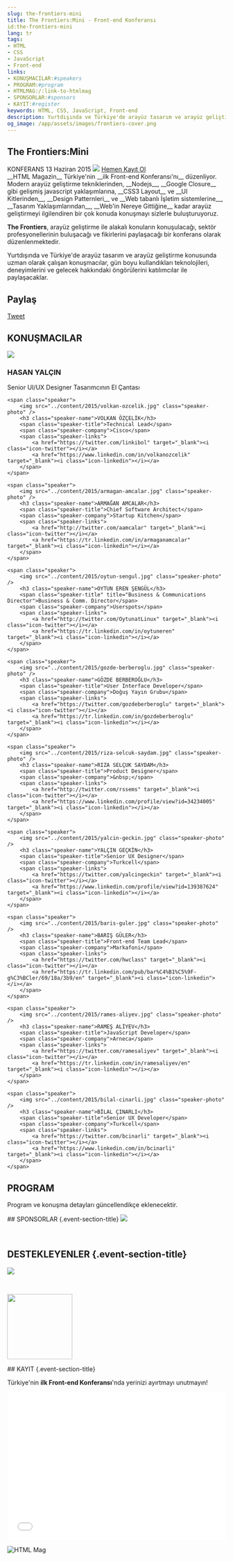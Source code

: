 ```yaml
---
slug: the-frontiers-mini
title: The Frontiers:Mini - Front-end Konferansı
id:the-frontiers-mini
lang: tr
tags:
- HTML
- CSS
- JavaScript
- Front-end
links:
- KONUŞMACILAR:#speakers
- PROGRAM:#program
- HTMLMAG:/:link-to-htmlmag
- SPONSORLAR:#sponsors
- KAYIT:#register
keywords: HTML, CSS, JavaScript, Front-end
description: Yurtdışında ve Türkiye'de arayüz tasarım ve arayüz geliştirme konusunda uzman olarak çalışan konuşmacılar, gün boyu kullandıkları teknolojileri, deneyimlerini ve gelecek hakkındaki öngörülerini katılımcılar ile paylaşacaklar.
og_image: /app/assets/images/frontiers-cover.png
---
```

<section class="event-spot">
    <div class="event-spot-content">
        <h2 class="event-spot-title">The Frontiers:Mini</h2>
        <span class="event-separate">KONFERANS</span>
        <span class="event-date">13 Haziran 2015</span>
        <img src="../content/2015/bau.png" />        
        <a href="http://www.eventbrite.com/e/the-frontiersmini-tickets-16922129545" class="register-now external" target="_blank">Hemen Kayıt Ol</a>
    </div>
</section>

<section class="event-description" markdown=1>
__HTML Magazin__ Türkiye'nin __ilk Front-end Konferansı'nı__ düzenliyor. Modern arayüz geliştirme tekniklerinden, __Nodejs__, __Google Closure__ gibi gelişmiş javascript yaklaşımlarına, __CSS3 Layout__ ve __UI Kitlerinden__, __Design Patternleri__ ve __Web tabanlı İşletim sistemlerine__, __Tasarım Yaklaşımlarından__, __Web'in Nereye Gittiğine__ kadar arayüz geliştirmeyi ilgilendiren bir çok konuda konuşmayı sizlerle buluşturuyoruz.

__The Frontiers__, arayüz geliştirme ile alakalı konuların konuşulacağı, sektör profesyonellerinin buluşacağı ve fikirlerini paylaşacağı bir konferans olarak düzenlenmektedir. 

Yurtdışında ve Türkiye'de arayüz tasarım ve arayüz geliştirme konusunda uzman olarak çalışan konuşmacılar, gün boyu kullandıkları teknolojileri, deneyimlerini ve gelecek hakkındaki öngörülerini katılımcılar ile paylaşacaklar.

## Paylaş

<div class="sharing">
    <a href="https://twitter.com/share" class="twitter-share-button" data-count="vertical" data-via="htmlmag" data-hashtags="thefrontiers">Tweet</a>
    <div class="fb-share-button" data-href="http://htmlmag.com/etkinlik/the-frontiers-mini" data-layout="box_count"></div>
    <script src="//platform.linkedin.com/in.js" type="text/javascript"> lang: en_US</script>
    <script type="IN/Share" data-counter="top"></script>
</div>
</section>

<section id="speakers" class="event-speakers">
    <h2 class="event-section-title">KONUŞMACILAR</h2>
    <span class="speaker">
        <img src="../content/2015/hasan-yalcin.jpg" class="speaker-photo" />        
        <h3 class="speaker-name">HASAN YALÇIN</h3>
        <span class="speaker-title">Senior UI/UX Designer</span>
        <span class="speaker-company">Tasarımcının El Çantası</span>
        <span class="speaker-links">
            <a href="https://twitter.com/hasanyalcin" target="_blank"><i class="icon-twitter"></i></a>
            <a href="https://tr.linkedin.com/in/hasanyalcin" target="_blank"><i class="icon-linkedin"></i></a>
        </span>
    </span>
    
    <span class="speaker">
        <img src="../content/2015/volkan-ozcelik.jpg" class="speaker-photo" />        
        <h3 class="speaker-name">VOLKAN ÖZÇELİK</h3>
        <span class="speaker-title">Technical Lead</span>
        <span class="speaker-company">Cisco</span>
        <span class="speaker-links">
            <a href="https://twitter.com/linkibol" target="_blank"><i class="icon-twitter"></i></a>
            <a href="https://www.linkedin.com/in/volkanozcelik" target="_blank"><i class="icon-linkedin"></i></a>
        </span>
    </span>
    
    <span class="speaker">
        <img src="../content/2015/armagan-amcalar.jpg" class="speaker-photo" />        
        <h3 class="speaker-name">ARMAĞAN AMCALAR</h3>
        <span class="speaker-title">Chief Software Architect</span>
        <span class="speaker-company">Startup Kitchen</span>
        <span class="speaker-links">
            <a href="http://twitter.com/aamcalar" target="_blank"><i class="icon-twitter"></i></a>
            <a href="https://tr.linkedin.com/in/armaganamcalar" target="_blank"><i class="icon-linkedin"></i></a>
        </span>
    </span> 
    
    <span class="speaker">
        <img src="../content/2015/oytun-sengul.jpg" class="speaker-photo" />        
        <h3 class="speaker-name">OYTUN EREN ŞENGÜL</h3>
        <span class="speaker-title" title="Business & Communications Director">Business & Comm. Director</span>
        <span class="speaker-company">Userspots</span>
        <span class="speaker-links">
            <a href="http://twitter.com/OytunatLinux" target="_blank"><i class="icon-twitter"></i></a>
            <a href="https://tr.linkedin.com/in/oytuneren" target="_blank"><i class="icon-linkedin"></i></a>
        </span>
    </span>
    
    <span class="speaker">
        <img src="../content/2015/gozde-berberoglu.jpg" class="speaker-photo" />        
        <h3 class="speaker-name">GÖZDE BERBEROĞLU</h3>
        <span class="speaker-title">User Interface Developer</span>
        <span class="speaker-company">Doğuş Yayın Grubu</span>
        <span class="speaker-links">
            <a href="https://twitter.com/gozdeberberoglu" target="_blank"><i class="icon-twitter"></i></a>
            <a href="https://tr.linkedin.com/in/gozdeberberoglu" target="_blank"><i class="icon-linkedin"></i></a>
        </span>
    </span>
    
    <span class="speaker">
        <img src="../content/2015/riza-selcuk-saydam.jpg" class="speaker-photo" />        
        <h3 class="speaker-name">RIZA SELÇUK SAYDAM</h3>
        <span class="speaker-title">Product Designer</span>
        <span class="speaker-company">&nbsp;</span>
        <span class="speaker-links">
            <a href="http://twitter.com/rssems" target="_blank"><i class="icon-twitter"></i></a>
            <a href="https://www.linkedin.com/profile/view?id=34234005" target="_blank"><i class="icon-linkedin"></i></a>
        </span>
    </span>
    
    <span class="speaker">
        <img src="../content/2015/yalcin-geckin.jpg" class="speaker-photo" />        
        <h3 class="speaker-name">YALÇIN GEÇKİN</h3>
        <span class="speaker-title">Senior UX Designer</span>
        <span class="speaker-company">Turkcell</span>
        <span class="speaker-links">
            <a href="https://twitter.com/yalcingeckin" target="_blank"><i class="icon-twitter"></i></a>
            <a href="https://www.linkedin.com/profile/view?id=139387624" target="_blank"><i class="icon-linkedin"></i></a>
        </span>
    </span>
    
    <span class="speaker">
        <img src="../content/2015/baris-guler.jpg" class="speaker-photo" />        
        <h3 class="speaker-name">BARIŞ GÜLER</h3>
        <span class="speaker-title">Front-end Team Lead</span>
        <span class="speaker-company">Markafoni</span>
        <span class="speaker-links">
            <a href="https://twitter.com/hwclass" target="_blank"><i class="icon-twitter"></i></a>
            <a href="https://tr.linkedin.com/pub/bar%C4%B1%C5%9F-g%C3%BCler/69/18a/3b9/en" target="_blank"><i class="icon-linkedin"></i></a>
        </span>
    </span>
    
    <span class="speaker">
        <img src="../content/2015/rames-aliyev.jpg" class="speaker-photo" />        
        <h3 class="speaker-name">RAMEŞ ALİYEV</h3>
        <span class="speaker-title">JavaScript Developer</span>
        <span class="speaker-company">Arneca</span>
        <span class="speaker-links">
            <a href="https://twitter.com/ramesaliyev" target="_blank"><i class="icon-twitter"></i></a>
            <a href="https://tr.linkedin.com/in/ramesaliyev/en" target="_blank"><i class="icon-linkedin"></i></a>
        </span>
    </span>
        
    <span class="speaker">
        <img src="../content/2015/bilal-cinarli.jpg" class="speaker-photo" />        
        <h3 class="speaker-name">BİLAL ÇINARLI</h3>
        <span class="speaker-title">Senior UX Developer</span>
        <span class="speaker-company">Turkcell</span>
        <span class="speaker-links">
            <a href="https://twitter.com/bcinarli" target="_blank"><i class="icon-twitter"></i></a>
            <a href="https://www.linkedin.com/in/bcinarli" target="_blank"><i class="icon-linkedin"></i></a>
        </span>
    </span>
</section>

<section id="program" class="event-program">
    <h2 class="event-section-title">PROGRAM</h2>
    <p>Program ve konuşma detayları güncellendikçe eklenecektir.</p>
</section>

<section id="sponsors" class="event-sponsors" markdown=1>
## SPONSORLAR {.event-section-title}
<a href="http://www.iconpm.com/" target="_blank" class="external"><img src="../content/2015/sponsors/icon-logo.png" style="max-height: 60px" /></a>
    
<p>&nbsp;</p>
    
## DESTEKLEYENLER {.event-section-title}
<a href="http://incubation.ku.edu.tr/tr/" target="_blank" class="external"><img src="../content/2015/sponsors/bau-alt.png" style="max-height: 100px" /></a>

<br />

<a href="http://mobilistanbul.com/" target="_blank" class="external"><img src="../content/2015/sponsors/mobil-istanbul-logo.png" width="150" /></a>
</section>

<section id="register" class="event-registration" markdown=1>
## KAYIT {.event-section-title}

Türkiye'nin __ilk Front-end Konferansı__'nda yerinizi ayırtmayı unutmayın!

<div style="max-width: 1200px; margin: 0 auto;">
<iframe  src="//eventbrite.com/tickets-external?eid=16922129545&ref=etckt" frameborder="0" height="340" width="100%" vspace="0" hspace="0" marginheight="5" marginwidth="5" scrolling="auto" allowtransparency="true"></iframe>
</div>

![HTML Mag][logo-alt]
</section>

[logo-alt]: ../content/2015/footer-htmlmag-logo.png